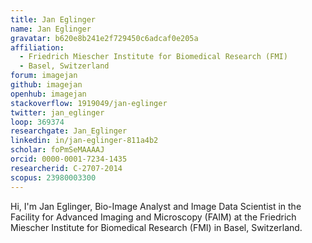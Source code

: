 ```yaml
---
title: Jan Eglinger
name: Jan Eglinger
gravatar: b620e8b241e2f729450c6adcaf0e205a
affiliation:
  - Friedrich Miescher Institute for Biomedical Research (FMI)
  - Basel, Switzerland
forum: imagejan
github: imagejan
openhub: imagejan
stackoverflow: 1919049/jan-eglinger
twitter: jan_eglinger
loop: 369374
researchgate: Jan_Eglinger
linkedin: in/jan-eglinger-811a4b2
scholar: foPmSeMAAAAJ
orcid: 0000-0001-7234-1435
researcherid: C-2707-2014
scopus: 23980003300
---
```


Hi, I'm Jan Eglinger, Bio-Image Analyst and Image Data Scientist in the Facility for Advanced Imaging and Microscopy (FAIM)
at the Friedrich Miescher Institute for Biomedical Research (FMI) in Basel, Switzerland.
